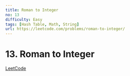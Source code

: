 ```yaml
---
title: Roman to Integer
no: 13
difficulty: Easy
tags: [Hash Table, Math, String]
url: https://leetcode.com/problems/roman-to-integer/
---
```


# 13. Roman to Integer

[LeetCode](https://leetcode.com/problems/roman-to-integer/)

